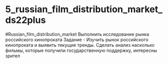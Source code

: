 # 5_russian_film_distribution_market_ds22plus
#Russian_film_distribution_market  Выполнить исследование рынка российского кинопроката  Задание - Изучить рынок российского кинопроката и выявить текущие тренды. Сделать анализ насколько  фильмы, которые получили государственную поддержку, интересны зрител
